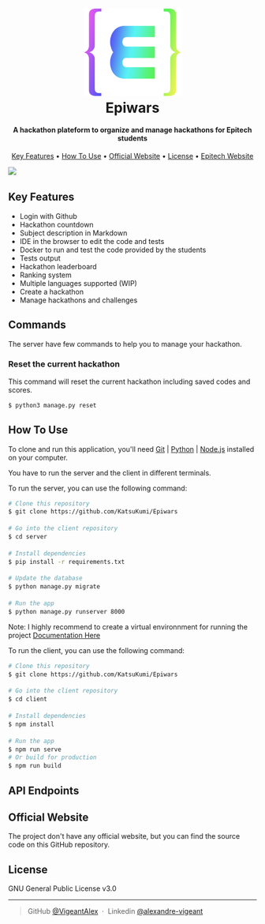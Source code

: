 <h1 align="center">
  <br>
  <a href="https://epitech.eu"><img src="https://raw.githubusercontent.com/KatsuKumi/Epiwars/main/client/src/assets/testlogo.png" alt="BeatConnect" width="200"></a>
  <br>
  Epiwars
  <br>
</h1>

<h4 align="center"> A hackathon plateform to organize and manage hackathons for Epitech students</h4>


<p align="center">
  <a href="#key-features">Key Features</a> •
  <a href="#how-to-use">How To Use</a> •
  <a href="#official-website">Official Website</a> •
  <a href="#license">License</a> •
  <a href="https://epitech.eu">Epitech Website</a>
</p>

<a href="https://i.imgur.com/EQZlmfW.png">
<img src="https://i.imgur.com/EQZlmfW.png"></img>
</a>

## Key Features

- Login with Github
- Hackathon countdown
- Subject description in Markdown
- IDE in the browser to edit the code and tests
- Docker to run and test the code provided by the students
- Tests output
- Hackathon leaderboard
- Ranking system
- Multiple languages supported (WIP)
- Create a hackathon
- Manage hackathons and challenges

## Commands

The server have few commands to help you to manage your hackathon.

### Reset the current hackathon

This command will reset the current hackathon including saved codes and scores.

```bash
$ python3 manage.py reset
```

## How To Use

To clone and run this application, you'll need [Git](https://git-scm.com) | [Python](https://www.python.org/downloads/) | [Node.js](https://nodejs.org/en/) installed on your computer.

You have to run the server and the client in different terminals.

To run the server, you can use the following command:

```bash
# Clone this repository
$ git clone https://github.com/KatsuKumi/Epiwars

# Go into the client repository
$ cd server

# Install dependencies
$ pip install -r requirements.txt

# Update the database
$ python manage.py migrate

# Run the app
$ python manage.py runserver 8000
```

Note: I highly recommend to create a virtual environnment for running the project [Documentation Here](https://packaging.python.org/guides/installing-using-pip-and-virtualenv/)

To run the client, you can use the following command:

```bash
# Clone this repository
$ git clone https://github.com/KatsuKumi/Epiwars

# Go into the client repository
$ cd client

# Install dependencies
$ npm install

# Run the app
$ npm run serve
# Or build for production
$ npm run build
```



## API Endpoints



## Official Website

The project don't have any official website, but you can find the source code on this GitHub repository.

## License

GNU General Public License v3.0

---

> GitHub [@VigeantAlex](https://github.com/frobot/) &nbsp;&middot;&nbsp;
> Linkedin [@alexandre-vigeant](https://www.linkedin.com/in/alexandre-vigeant/)